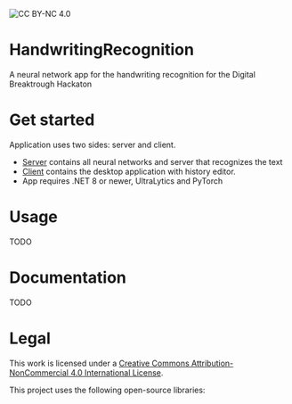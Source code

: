 ![CC BY-NC 4.0](https://img.shields.io/badge/License-CC%20BY--NC%204.0-lightgrey.svg)

# HandwritingRecognition
A neural network app for the handwriting recognition for the Digital Breaktrough Hackaton

# Get started
Application uses two sides: server and client.
- [Server](./server/) contains all neural networks and server that recognizes the text
- [Client](./HandwritingRecognition/) contains the desktop application with history editor. 
- App requires .NET 8 or newer, UltraLytics and PyTorch

# Usage
TODO 

# Documentation
TODO

# Legal
This work is licensed under a [Creative Commons Attribution-NonCommercial 4.0 International License](https://creativecommons.org/licenses/by-nc/4.0/).

This project uses the following open-source libraries:

